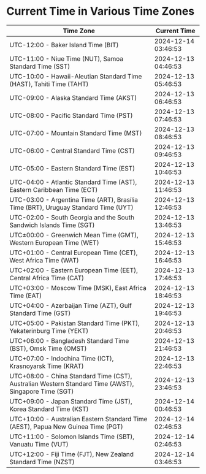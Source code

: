 # Current Time in Various Time Zones

| Time Zone | Current Time |
|-----------|--------------|
| UTC-12:00 - Baker Island Time (BIT) | 2024-12-14 03:46:53 |
| UTC-11:00 - Niue Time (NUT), Samoa Standard Time (SST) | 2024-12-13 04:46:53 |
| UTC-10:00 - Hawaii-Aleutian Standard Time (HAST), Tahiti Time (TAHT) | 2024-12-13 05:46:53 |
| UTC-09:00 - Alaska Standard Time (AKST) | 2024-12-13 06:46:53 |
| UTC-08:00 - Pacific Standard Time (PST) | 2024-12-13 07:46:53 |
| UTC-07:00 - Mountain Standard Time (MST) | 2024-12-13 08:46:53 |
| UTC-06:00 - Central Standard Time (CST) | 2024-12-13 09:46:53 |
| UTC-05:00 - Eastern Standard Time (EST) | 2024-12-13 10:46:53 |
| UTC-04:00 - Atlantic Standard Time (AST), Eastern Caribbean Time (ECT) | 2024-12-13 11:46:53 |
| UTC-03:00 - Argentina Time (ART), Brasília Time (BRT), Uruguay Standard Time (UYT) | 2024-12-13 12:46:53 |
| UTC-02:00 - South Georgia and the South Sandwich Islands Time (SGT) | 2024-12-13 13:46:53 |
| UTC±00:00 - Greenwich Mean Time (GMT), Western European Time (WET) | 2024-12-13 15:46:53 |
| UTC+01:00 - Central European Time (CET), West Africa Time (WAT) | 2024-12-13 16:46:53 |
| UTC+02:00 - Eastern European Time (EET), Central Africa Time (CAT) | 2024-12-13 17:46:53 |
| UTC+03:00 - Moscow Time (MSK), East Africa Time (EAT) | 2024-12-13 18:46:53 |
| UTC+04:00 - Azerbaijan Time (AZT), Gulf Standard Time (GST) | 2024-12-13 19:46:53 |
| UTC+05:00 - Pakistan Standard Time (PKT), Yekaterinburg Time (YEKT) | 2024-12-13 20:46:53 |
| UTC+06:00 - Bangladesh Standard Time (BST), Omsk Time (OMST) | 2024-12-13 21:46:53 |
| UTC+07:00 - Indochina Time (ICT), Krasnoyarsk Time (KRAT) | 2024-12-13 22:46:53 |
| UTC+08:00 - China Standard Time (CST), Australian Western Standard Time (AWST), Singapore Time (SGT) | 2024-12-13 23:46:53 |
| UTC+09:00 - Japan Standard Time (JST), Korea Standard Time (KST) | 2024-12-14 00:46:53 |
| UTC+10:00 - Australian Eastern Standard Time (AEST), Papua New Guinea Time (PGT) | 2024-12-14 02:46:53 |
| UTC+11:00 - Solomon Islands Time (SBT), Vanuatu Time (VUT) | 2024-12-14 02:46:53 |
| UTC+12:00 - Fiji Time (FJT), New Zealand Standard Time (NZST) | 2024-12-14 03:46:53 |
